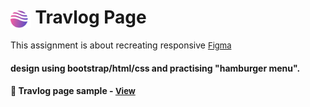 # <span><img src="./images/logo-logo.png" alt=“Travlog” style="height: 1em; vertical-align: middle;"></span> Travlog Page

This assignment is about recreating responsive <a href="https://www.figma.com/community/file/1242383980771579992" style="font-size:small;">Figma</a><h4> design using bootstrap/html/css and practising "hamburger menu". 

<h4>🔹 Travlog page sample - <a href="https://simonakom.github.io/travlog-landing-page/travlog.html" style="font-size:small;">View</a><h4>

